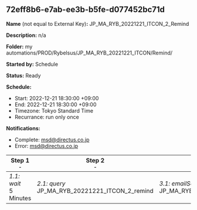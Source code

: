 ## 72eff8b6-e7ab-ee3b-b5fe-d077452bc71d

**Name** (not equal to External Key)**:** JP_MA_RYB_20221221_ITCON_2_Remind


**Description:** n/a

**Folder:** my automations/PROD/Rybelsus/JP_MA_RYB_20221221_ITCON/Remind/

**Started by:** Schedule

**Status:** Ready

**Schedule:**

* Start: 2022-12-21 18:30:00 +09:00
* End: 2022-12-21 18:30:00 +09:00
* Timezone: Tokyo Standard Time
* Recurrance: run only once

**Notifications:**

* Complete: msd@directus.co.jp
* Error: msd@directus.co.jp

| Step 1<br>_<small>-</small>_ | Step 2<br>_<small>-</small>_ | Step 3<br>_<small>-</small>_ |
| --- | --- | --- |
| _1.1: wait_<br>5 Minutes | _2.1: query_<br>JP_MA_RYB_20221221_ITCON_2_remind | _3.1: emailSend_<br>JP_MA_RYB_20221221_ITCON_2_remind |
